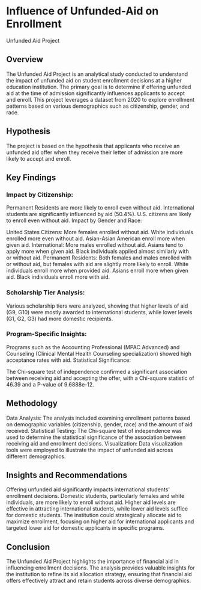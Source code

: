 # Influence of Unfunded-Aid on Enrollment


Unfunded Aid Project
## Overview
The Unfunded Aid Project is an analytical study conducted to understand the impact of unfunded aid on student enrollment decisions at a higher education institution. The primary goal is to determine if offering unfunded aid at the time of admission significantly influences applicants to accept and enroll. This project leverages a dataset from 2020 to explore enrollment patterns based on various demographics such as citizenship, gender, and race.

## Hypothesis
The project is based on the hypothesis that applicants who receive an unfunded aid offer when they receive their letter of admission are more likely to accept and enroll.

## Key Findings

### Impact by Citizenship:

Permanent Residents are more likely to enroll even without aid.
International students are significantly influenced by aid (50.4%).
U.S. citizens are likely to enroll even without aid.
Impact by Gender and Race:

United States Citizens:
More females enrolled without aid.
White individuals enrolled more even without aid.
Asian-Asian American enroll more when given aid.
International:
More males enrolled without aid.
Asians tend to apply more when given aid.
Black individuals applied almost similarly with or without aid.
Permanent Residents:
Both females and males enrolled with or without aid, but females with aid are slightly more likely to enroll.
White individuals enroll more when provided aid.
Asians enroll more when given aid.
Black individuals enroll more with aid.

### Scholarship Tier Analysis:

Various scholarship tiers were analyzed, showing that higher levels of aid (G9, G10) were mostly awarded to international students, while lower levels (G1, G2, G3) had more domestic recipients.

### Program-Specific Insights:

Programs such as the Accounting Professional (MPAC Advanced) and Counseling (Clinical Mental Health Counseling specialization) showed high acceptance rates with aid.
Statistical Significance:

The Chi-square test of independence confirmed a significant association between receiving aid and accepting the offer, with a Chi-square statistic of 46.39 and a P-value of 9.6888e-12.

## Methodology
Data Analysis: The analysis included examining enrollment patterns based on demographic variables (citizenship, gender, race) and the amount of aid received.
Statistical Testing: The Chi-square test of independence was used to determine the statistical significance of the association between receiving aid and enrollment decisions.
Visualization: Data visualization tools were employed to illustrate the impact of unfunded aid across different demographics.

## Insights and Recommendations
Offering unfunded aid significantly impacts international students' enrollment decisions.
Domestic students, particularly females and white individuals, are more likely to enroll without aid.
Higher aid levels are effective in attracting international students, while lower aid levels suffice for domestic students.
The institution could strategically allocate aid to maximize enrollment, focusing on higher aid for international applicants and targeted lower aid for domestic applicants in specific programs.

## Conclusion
The Unfunded Aid Project highlights the importance of financial aid in influencing enrollment decisions. The analysis provides valuable insights for the institution to refine its aid allocation strategy, ensuring that financial aid offers effectively attract and retain students across diverse demographics.
